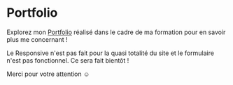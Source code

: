 # Portfolio

Explorez mon [Portfolio](https://yassineb2411.github.io/yassinebounou.github.io/
) réalisé dans le cadre de ma formation pour en savoir plus me concernant ! 

Le Responsive n'est pas fait pour la quasi totalité du site et le formulaire n'est pas fonctionnel. Ce sera fait bientôt !

Merci pour votre attention ☺️
